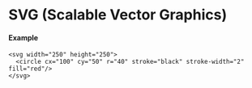 # SVG (Scalable Vector Graphics)

#### Example

    <svg width="250" height="250">
      <circle cx="100" cy="50" r="40" stroke="black" stroke-width="2" fill="red"/>
    </svg>